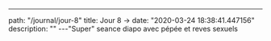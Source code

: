 ---
path: "/journal/jour-8"
title: Jour 8 → 
date: "2020-03-24 18:38:41.447156"
description: ""
---"Super" seance diapo avec pépée et reves sexuels



